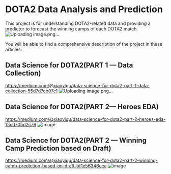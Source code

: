 # DOTA2 Data Analysis and Prediction
This project is for understanding DOTA2-related data and providing a predictor to forecast the winning camps of each DOTA2 match.
![Uploading image.png…](https://miro.medium.com/v2/resize:fit:1400/format:webp/1*5jntDOf_Lt2lSxMaK0tOAA.jpeg)

You will be able to find a comprehensive description of the project in these articles:

## Data Science for DOTA2(PART 1 — Data Collection)
https://medium.com/@xiaoyigu/data-science-for-dota2-part-1-data-collection-55d7d7cb07c1
![Uploading image.png…](https://miro.medium.com/v2/resize:fit:1400/format:webp/1*NfPGxW5RykSnsIbn2XzJUA.jpeg)

## Data Science for DOTA2(PART 2— Heroes EDA)
https://medium.com/@xiaoyigu/data-science-for-dota2-part-2-heroes-eda-15cd705d2c76
![image](https://github.com/Alleria1809/DOTA2/assets/97777827/11b7e0c0-a6f3-40f1-bb08-0ef913048ff9)

## Data Science for DOTA2(PART 2 — Winning Camp Prediction based on Draft)
https://medium.com/@xiaoyigu/data-science-for-dota2-part-2-winning-camp-prediction-based-on-draft-bf1e56346cca
![image](https://miro.medium.com/v2/resize:fit:1400/format:webp/1*AH4qaXVuayaA-hevdXiU-Q.jpeg)
